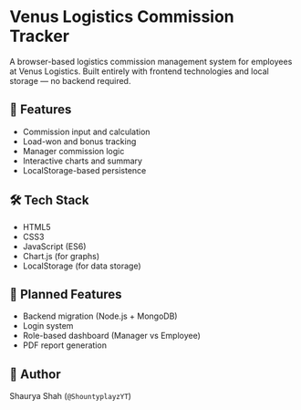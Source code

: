 # Venus Logistics Commission Tracker

A browser-based logistics commission management system for employees at Venus Logistics. Built entirely with frontend technologies and local storage — no backend required.

## 🔧 Features
- Commission input and calculation
- Load-won and bonus tracking
- Manager commission logic
- Interactive charts and summary
- LocalStorage-based persistence

## 🛠 Tech Stack
- HTML5
- CSS3
- JavaScript (ES6)
- Chart.js (for graphs)
- LocalStorage (for data storage)

## 🔮 Planned Features
- Backend migration (Node.js + MongoDB)
- Login system
- Role-based dashboard (Manager vs Employee)
- PDF report generation

## 👤 Author
Shaurya Shah (`@ShountyplayzYT`)
